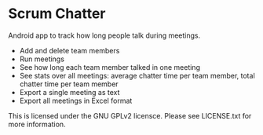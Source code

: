 Scrum Chatter
=============

Android app to track how long people talk during meetings.

* Add and delete team members
* Run meetings
* See how long each team member talked in one meeting
* See stats over all meetings: average chatter time per team member, total chatter time per team member
* Export a single meeting as text
* Export all meetings in Excel format

This is licensed under the GNU GPLv2 licensce.  Please see LICENSE.txt for more information.
